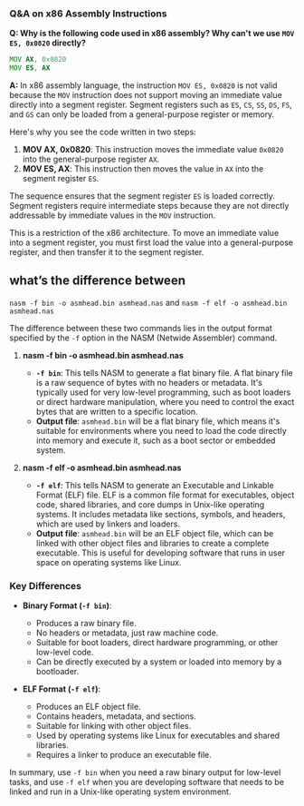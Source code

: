 ### Q&A on x86 Assembly Instructions

**Q: Why is the following code used in x86 assembly? Why can't we use `MOV ES, 0x0820` directly?**

```asm
MOV AX, 0x0820
MOV ES, AX
```

**A:** In x86 assembly language, the instruction `MOV ES, 0x0820` is not valid because the `MOV` instruction does not support moving an immediate value directly into a segment register. Segment registers such as `ES`, `CS`, `SS`, `DS`, `FS`, and `GS` can only be loaded from a general-purpose register or memory.

Here's why you see the code written in two steps:

1. **MOV AX, 0x0820**: This instruction moves the immediate value `0x0820` into the general-purpose register `AX`.
2. **MOV ES, AX**: This instruction then moves the value in `AX` into the segment register `ES`.

The sequence ensures that the segment register `ES` is loaded correctly. Segment registers require intermediate steps because they are not directly addressable by immediate values in the `MOV` instruction.

This is a restriction of the x86 architecture. To move an immediate value into a segment register, you must first load the value into a general-purpose register, and then transfer it to the segment register.

## what’s the difference between

`nasm -f bin -o asmhead.bin asmhead.nas`
and
`nasm -f elf -o asmhead.bin asmhead.nas`

The difference between these two commands lies in the output format specified by the `-f` option in the NASM (Netwide Assembler) command.

1. **nasm -f bin -o asmhead.bin asmhead.nas**

   - **`-f bin`**: This tells NASM to generate a flat binary file. A flat binary file is a raw sequence of bytes with no headers or metadata. It's typically used for very low-level programming, such as boot loaders or direct hardware manipulation, where you need to control the exact bytes that are written to a specific location.
   - **Output file**: `asmhead.bin` will be a flat binary file, which means it's suitable for environments where you need to load the code directly into memory and execute it, such as a boot sector or embedded system.

2. **nasm -f elf -o asmhead.bin asmhead.nas**

   - **`-f elf`**: This tells NASM to generate an Executable and Linkable Format (ELF) file. ELF is a common file format for executables, object code, shared libraries, and core dumps in Unix-like operating systems. It includes metadata like sections, symbols, and headers, which are used by linkers and loaders.
   - **Output file**: `asmhead.bin` will be an ELF object file, which can be linked with other object files and libraries to create a complete executable. This is useful for developing software that runs in user space on operating systems like Linux.

### Key Differences

- **Binary Format (`-f bin`)**:

  - Produces a raw binary file.
  - No headers or metadata, just raw machine code.
  - Suitable for boot loaders, direct hardware programming, or other low-level code.
  - Can be directly executed by a system or loaded into memory by a bootloader.

- **ELF Format (`-f elf`)**:
  - Produces an ELF object file.
  - Contains headers, metadata, and sections.
  - Suitable for linking with other object files.
  - Used by operating systems like Linux for executables and shared libraries.
  - Requires a linker to produce an executable file.

In summary, use `-f bin` when you need a raw binary output for low-level tasks, and use `-f elf` when you are developing software that needs to be linked and run in a Unix-like operating system environment.
